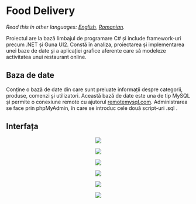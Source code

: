 # Food Delivery

*Read this in other languages: [English](README.en.md), [Romanian](README.md).*

Proiectul are la bază limbajul de programare C# și include framework-uri precum .NET și Guna UI2. Constă în analiza, proiectarea și implementarea unei baze de date și a aplicației grafice aferente care să modeleze activitatea unui restaurant online.


## Baza de date

Conține o bază de date din care sunt preluate informații despre categorii, produse, comenzi și utilizatori. Această bază de date este una de tip MySQL și permite o conexiune remote cu ajutorul [remotemysql.com](https://remotemysql.com/). Administrarea se face prin phpMyAdmin, în care se introduc cele două script-uri .sql .

## Interfața

<p align="center">
  <img src="https://i.ibb.co/Mc5Xzph/Screenshot-8.png">
</p>

<p align="center">
  <img src="https://i.ibb.co/PGQBcFt/Screenshot-9.png">
</p>

<p align="center">
  <img src="https://i.ibb.co/svd6VWd/Screenshot-11.png">
</p>

<p align="center">
  <img src="https://i.ibb.co/1TS7fQt/Screenshot-12.png">
</p>

<p align="center">
  <img src="https://i.ibb.co/0Fm892x/Screenshot-13.png">
</p>

<p align="center">
  <img src="https://i.ibb.co/k23cFm5/Screenshot-14.png">
</p>
